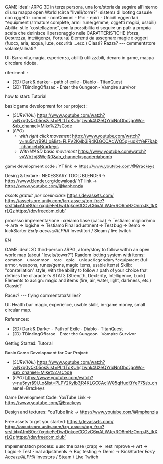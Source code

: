 GAME idea!: ARPG 3D in terza persona, una lore/storia da seguire all'interno di una mappa open World (circa "livelli/torre?")
sistema di looting casuale con oggetti : comuni - nonComuni - Rari - epici - Unici/Leggendari 
    *equipment (armature complete, armi, rune/gemme, oggetti magici, usabili)
Abilità: stile “costellazione”, con la possibilita di seguire un path a propria scelta che definisce il personaggio nelle CARATTERISTICHE (forza, Destrezza, intelligenza, Fortuna) 
Elementi da assegnare magie e oggetti (fuoco, aria, acqua, luce, oscurità ...ecc.)
Classi?
Razze?
--- commentatore volante/alleati ?

UI:
Barra vita,magia, esperienza, abilità utilizzabili, denaro in game, mappa circolare ridotta.

riferimenti : 
* (3D) Dark & darker - path of exile - Diablo - TitanQuest 
* (2D) TBindingOfIsaac - Enter the Gungeon - Vampire survivor


how to start:
Tutorial

basic game development for our project : 
- (*SURVIVAL*) https://www.youtube.com/watch?v=Nxg0vQk05os&list=PLtLToKUhgzwnk4U2eQYridNnObc2gqWo-&ab_channel=Mike%27sCode
- (*RPG*)
   -  _with right click movement_ https://www.youtube.com/watch?v=nu5nyrB9U_o&list=PLPV2KyIb3jR4KLGCCAciWQ5qHudKtYeP7&ab_channel=Brackeys
   -  _With WASD basic movement_ https://www.youtube.com/watch?v=WbZpj8WcjN0&ab_channel=spaderdabomb



game development code : YT link -> https://www.youtube.com/@Brackeys

Desing & texture :
NECESSARY TOOL: BLENDER-> https://www.blender.org/download/
YT link -> https://www.youtube.com/@Imphenzia



_assets gratuiti per cominciare:_
https://devassets.com/
https://assetstore.unity.com/top-assets/top-free?srsltid=AfmBOor7xgdreFeDwrDqkoeGCOvC6mALWJexRO6mHzOnrpJB_tkXrLQz
https://devfreedom.club/

processo implementazione :
creiamo base (cacca) -> Testiamo
miglioriamo -> arte -> logiche -> Testiamo 
Final adjustment -> Test bug -> Demo -> kickStarter *Early access/ALPHA*
Investitori / Steam / live twitch 




EN 

GAME idea!: 3D third-person ARPG, a lore/story to follow within an open world map (about "levels/tower?")
Random looting system with items: common - uncommon - rare - epic - unique/legendary
*equipment (full armor, weapons, runes/gems, magic items, usable items)
Skills: "constellation" style, with the ability to follow a path of your choice that defines the character's STATS (Strength, Dexterity, Intelligence, Luck)
Elements to assign: magic and items (fire, air, water, light, darkness, etc.)
Classic?

Races?
--- flying commentator/allies?

UI:
Health bar, magic, experience, usable skills, in-game money, small circular map.

References:
* (3D) Dark & ​​Darker - Path of Exile - Diablo - TitanQuest
* (2D) TBindingOfIsaac - Enter the Gungeon - Vampire Survivor

Getting Started:
Tutorial

Basic Game Development for Our Project:
- (*SURVIVAL*) https://www.youtube.com/watch?v=Nxg0vQk05os&list=PLtLToKUhgzwnk4U2eQYridNnObc2gqWo-&ab_channel=Mike%27sCode
- (*RPG*) https://www.youtube.com/watch?v=nu5nyrB9U_o&list=PLPV2KyIb3jR4KLGCCAciWQ5qHudKtYeP7&ab_channel=Brackeys

Game Development Code: YouTube Link -> https://www.youtube.com/@Brackeys

Design and textures: YouTube link -> https://www.youtube.com/@Imphenzia

Free assets to get you started:
https://devassets.com/
https://assetstore.unity.com/top-assets/top-free?srsltid=AfmBOor7xgdreFeDwrDqkoeGCOvC6mALWJexRO6mHzOnrpJB_tkXrLQz
https://devfreedom.club/

Implementation process:
Build the base (crap) -> Test
Improve -> Art -> Logic -> Test
Final adjustments -> Bug testing -> Demo -> KickStarter *Early Access/ALPHA*
Investors / Steam / Live Twitch
